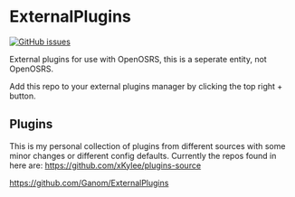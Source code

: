 # ExternalPlugins
[![GitHub issues](https://img.shields.io/github/issues/Squidysquid1/ExternalPlugins.svg)](https://github.com/Squidysquid1/ExternalPlugins/issues)

External plugins for use with OpenOSRS, this is a seperate entity, not OpenOSRS.

Add this repo to your external plugins manager by clicking the top right + button.

## Plugins
This is my personal collection of plugins from different sources with some minor changes or different config defaults. Currently the repos found in here are:
https://github.com/xKylee/plugins-source

https://github.com/Ganom/ExternalPlugins
